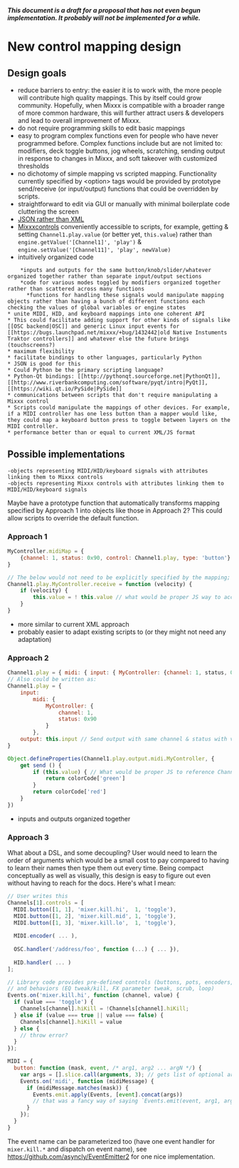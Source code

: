 ***This document is a draft for a proposal that has not even begun
implementation. It probably will not be implemented for a while.***

# New control mapping design

## Design goals

  - reduce barriers to entry: the easier it is to work with, the more
    people will contribute high quality mappings. This by itself could
    grow community. Hopefully, when Mixxx is compatible with a broader
    range of more common hardware, this will further attract users &
    developers and lead to overall improvement of Mixxx.
  - do not require programming skills to edit basic mappings
  - easy to program complex functions even for people who have never
    programmed before. Complex functions include but are not limited to:
    modifiers, deck toggle buttons, jog wheels, scratching, sending
    output in response to changes in Mixxx, and soft takeover with
    customized thresholds
  - no dichotomy of simple mapping vs scripted mapping. Functionality
    currently specified by \<option\> tags would be provided by
    prototype send/receive (or input/output) functions that could be
    overridden by scripts. 
  - straightforward to edit via GUI or manually with minimal boilerplate
    code cluttering the screen
  - [JSON rather than XML](http://www.json.org/xml.html)
  - [Mixxxcontrols](Mixxxcontrols) conveniently accessible to scripts,
    for example, getting & setting `Channel1.play.value` (or better yet,
    `this.value`) rather than `engine.getValue('[Channel1]', 'play')` &
    `engine.setValue('[Channel11]', 'play', newValue)`
  - intuitively organized code

<!-- end list -->

``` 
    *inputs and outputs for the same button/knob/slider/whatever organized together rather than separate input/output sections
    *code for various modes toggled by modifiers organized together rather than scattered across many functions
      *functions for handling these signals would manipulate mapping objects rather than having a bunch of different functions each checking the values of global variables or engine states
* unite MIDI, HID, and keyboard mappings into one coherent API
* This could facilitate adding support for other kinds of signals like [[OSC backend|OSC]] and generic Linux input events for [[https://bugs.launchpad.net/mixxx/+bug/1432442|old Native Instuments Traktor controllers]] and whatever else the future brings (touchscreens?)
* maximum flexibility
* facilitate bindings to other languages, particularly Python
* JSON is good for this
* Could Python be the primary scripting language?
* Python-Qt bindings: [[http://pythonqt.sourceforge.net|PythonQt]], [[http://www.riverbankcomputing.com/software/pyqt/intro|PyQt]], [[https://wiki.qt.io/PySide|PySide]]
* communications between scripts that don't require manipulating a Mixxx control
* Scripts could manipulate the mappings of other devices. For example, if a MIDI controller has one less button than a mapper would like, they could map a keyboard button press to toggle between layers on the MIDI controller.
* performance better than or equal to current XML/JS format
```

## Possible implementations

    -objects representing MIDI/HID/keyboard signals with attributes linking them to Mixxx controls
    -objects representing Mixxx controls with attributes linking them to MIDI/HID/keyboard signals

Maybe have a prototype function that automatically transforms mapping
specified by Approach 1 into objects like those in Approach 2? This
could allow scripts to override the default function.

### Approach 1

``` javascript
MyController.midiMap = {
    {channel: 1, status: 0x90, control: Channel1.play, type: 'button'}
}

// The below would not need to be explicitly specified by the mapping; it would be the default MIDI receive behavior for all objects with a type attribute equal to 'button'.
Channel1.play.MyController.receive = function (velocity) {
    if (velocity) {
        this.value = ! this.value // what would be proper JS way to access Channel1.play.value?
    }
}
```

  - more similar to current XML approach
  - probably easier to adapt existing scripts to (or they might not need
    any adaptation)

### Approach 2

``` javascript
Channel1.play = { midi: { input: { MyController: {channel: 1, status, 0x90} }, output: this.input } }
// Also could be written as:
Channel1.play = {
    input:
        midi: {
            MyController: {
                channel: 1,
                status: 0x90
            }
        },
    output: this.input // Send output with same channel & status with value determined by return value of the send method below
}

Object.defineProperties(Channel1.play.output.midi.MyController, {
    get send () {
        if (this.value) { // What would be proper JS to reference Channel1.play.value here?
            return colorCode['green']
        }
        return colorCode['red']
    }
})
```

  - inputs and outputs organized together

### Approach 3

What about a DSL, and some decoupling? User would need to learn the
order of arguments which would be a small cost to pay compared to having
to learn their names then type them out every time. Being compact
conceptually as well as visually, this design is easy to figure out even
without having to reach for the docs. Here's what I mean:

``` javascript
// User writes this
Channels[1].controls = [
  MIDI.button([1, 1], 'mixer.kill.hi',  1, 'toggle'),
  MIDI.button([1, 2], 'mixer.kill.mid', 1, 'toggle'),
  MIDI.button([1, 3], 'mixer.kill.lo',  1, 'toggle'),
  
  MIDI.encoder( ... ),
  
  OSC.handler('/address/foo', function (...) { ... }),
  
  HID.handler( ... )
];

// Library code provides pre-defined controls (buttons, pots, encoders, jog wheels)
// and behaviors (EQ tweak/kill, FX parameter tweak, scrub, loop)
Events.on('mixer.kill.hi', function (channel, value) {
  if (value === 'toggle') {
    Channels[channel].hiKill = !Channels[channel].hiKill;
  } else if (value === true || value === false) {
    Channels[channel].hiKill = value
  } else {
    // throw error?
  }
});

MIDI = {
  button: function (mask, event, /* arg1, arg2 ... argN */) {
    var args = [].slice.call(arguments, 3); // gets list of optional arguments
    Events.on('midi', function (midiMessage) {
      if (midiMessage.matches(mask)) {
        Events.emit.apply(Events, [event].concat(args))
        // that was a fancy way of saying `Events.emit(event, arg1, arg2 ... argN)`+
      }
    });
  }
}
```

The event name can be parameterized too (have one event handler for
`mixer.kill.*` and dispatch on event name), see
<https://github.com/asyncly/EventEmitter2> for one nice implementation.
